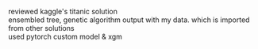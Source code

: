 reviewed kaggle's titanic solution  
ensembled tree, genetic algorithm output with my data. which is imported from other solutions  
used pytorch custom model & xgm  

